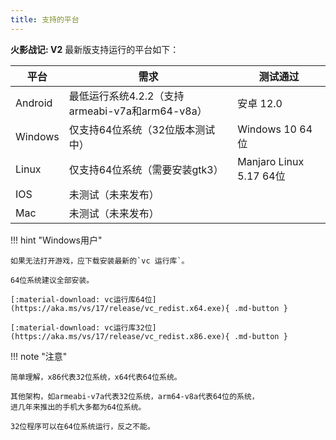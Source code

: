 ```yaml
---
title: 支持的平台
---
```


**火影战记: V2** 最新版支持运行的平台如下：

| 平台    | 需求                                             | 测试通过                |
| ------- | ------------------------------------------------ | ----------------------- |
| Android | 最低运行系统4.2.2（支持 armeabi-v7a和arm64-v8a） | 安卓 12.0               |
| Windows | 仅支持64位系统（32位版本测试中）                 | Windows 10 64位         |
| Linux   | 仅支持64位系统（需要安装gtk3）                   | Manjaro Linux 5.17 64位 |
| IOS     | 未测试（未来发布）                               |                         |
| Mac     | 未测试（未来发布）                               |                         |

!!! hint "Windows用户"

    如果无法打开游戏，应下载安装最新的`vc 运行库`。

    64位系统建议全部安装。

    [:material-download: vc运行库64位](https://aka.ms/vs/17/release/vc_redist.x64.exe){ .md-button }

    [:material-download: vc运行库32位](https://aka.ms/vs/17/release/vc_redist.x86.exe){ .md-button }

!!! note "注意"

    简单理解，x86代表32位系统，x64代表64位系统。

    其他架构，如armeabi-v7a代表32位系统，arm64-v8a代表64位的系统，
    进几年来推出的手机大多都为64位系统。

    32位程序可以在64位系统运行，反之不能。

